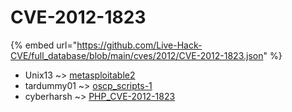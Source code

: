 # CVE-2012-1823
{% embed url="https://github.com/Live-Hack-CVE/full_database/blob/main/cves/2012/CVE-2012-1823.json" %}

* Unix13 ~> [metasploitable2](https://www.alice-snow.ru/2012/database/cve-2012-1823/metasploitable2-unix13)
* tardummy01 ~> [oscp_scripts-1](https://www.alice-snow.ru/2012/database/cve-2012-1823/oscp_scripts-1-tardummy01)
* cyberharsh ~> [PHP_CVE-2012-1823](https://www.alice-snow.ru/2012/database/cve-2012-1823/php_cve-2012-1823-cyberharsh)